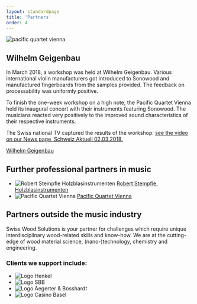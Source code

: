 ```yaml
---
layout: standardpage
title: 'Partners'
order: 4
---
```

<div class="full-width">
      <img  srcset="/swisswoodsolutions/assets/images/partner_cover_2x.jpg"
      src="/swisswoodsolutions/assets/images/partner_cover.jpg" alt="pacific quartet vienna" class="coverimg">
        <div class="wrap">
          <h2>Wilhelm Geigenbau</h2>
          <p>
          In March 2018, a workshop was held at Wilhelm Geigenbau. Various international violin manufacturers got introduced to Sonowood and manufactured fingerboards from the samples provided. The feedback on processability was uniformly positive.</p>
          <p>To finish the one-week workshop on a high note, the Pacific Quartet Vienna held its inaugural concert with their instruments featuring Sonowood. The musicians reacted very positively to the improved sound characteristics of their respective instruments.</p>
          <p>The Swiss national TV captured the results of the workshop: <a href="/swisswoodsolutions/News">see the video on our News page, Schweiz Aktuell 02.03.2018.</a>
          </p>
          <p class="extra-margin-top"><a class="btn" href="http://www.wilhelm-geigenbau.ch/index.php?id=1017" target="blank">Wilhelm Geigenbau</a></p>
      </div>
</div>
<div class="full-width-grey">
      <div class="wrap-grid-3">
      <h2>Further professional partners in music</h2>
          <ul>
              <li>
                <img src="/swisswoodsolutions/assets/images/partner_stempfle.jpg"
                alt="Robert Stempfle Holzblasinstrumenten">
                <a href="https://stempfle.ch/de/" target="blank">Robert Stempfle, Holzblasinstrumenten</a>
                </li>
              <li>
                <img src="/swisswoodsolutions/assets/images/partner_pqv.jpg"
                alt="Pacific Quartet Vienna">
                <a href="http://pacificquartet.com" target="blank">Pacific Quartet Vienna</a>
              </li>
          </ul>
      </div>
</div>
<div class="full-width">
      <div class="wrap-grid-3">
          <h2>Partners outside the music industry</h2>
          <p>Swiss Wood Solutions is your partner for challenges which require unique interdisciplinary wood-related skills and know-how. We are at the cutting-edge of wood material science, (nano-)technology, chemistry and engineering.
          </p>
          <h3>Clients we support include:</h3>
          <ul>
                  <li>
                    <img src="/swisswoodsolutions/assets/images/client_henkel.jpg"
                    alt="Logo Henkel">
                    </li>
                  <li>
                    <img src="/swisswoodsolutions/assets/images/client_SBB.jpg"
                    alt="Logo SBB">
                    </li>
                  <li>
                    <img src="/swisswoodsolutions/assets/images/client_aebo.jpg"
                    alt="Logo Aegerter & Bosshardt">
                  </li>
                  <li>
                    <img src="/swisswoodsolutions/assets/images/client_casino.jpg"
                    alt="Logo Casino Basel">
                  </li>
          </ul>
      </div>
</div>
